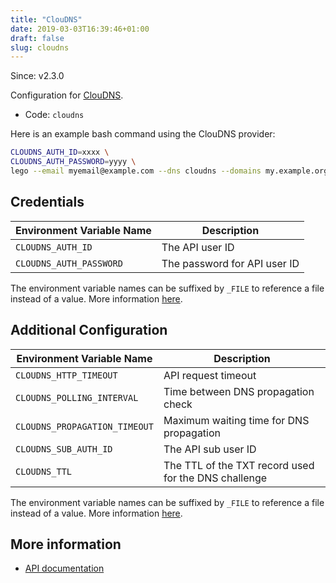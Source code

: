 ```yaml
---
title: "ClouDNS"
date: 2019-03-03T16:39:46+01:00
draft: false
slug: cloudns
---
```


<!-- THIS DOCUMENTATION IS AUTO-GENERATED. PLEASE DO NOT EDIT. -->
<!-- providers/dns/cloudns/cloudns.toml -->
<!-- THIS DOCUMENTATION IS AUTO-GENERATED. PLEASE DO NOT EDIT. -->

Since: v2.3.0

Configuration for [ClouDNS](https://www.cloudns.net).


<!--more-->

- Code: `cloudns`

Here is an example bash command using the ClouDNS provider:

```bash
CLOUDNS_AUTH_ID=xxxx \
CLOUDNS_AUTH_PASSWORD=yyyy \
lego --email myemail@example.com --dns cloudns --domains my.example.org run
```




## Credentials

| Environment Variable Name | Description |
|-----------------------|-------------|
| `CLOUDNS_AUTH_ID` | The API user ID |
| `CLOUDNS_AUTH_PASSWORD` | The password for API user ID |

The environment variable names can be suffixed by `_FILE` to reference a file instead of a value.
More information [here](/lego/dns/#configuration-and-credentials).


## Additional Configuration

| Environment Variable Name | Description |
|--------------------------------|-------------|
| `CLOUDNS_HTTP_TIMEOUT` | API request timeout |
| `CLOUDNS_POLLING_INTERVAL` | Time between DNS propagation check |
| `CLOUDNS_PROPAGATION_TIMEOUT` | Maximum waiting time for DNS propagation |
| `CLOUDNS_SUB_AUTH_ID` | The API sub user ID |
| `CLOUDNS_TTL` | The TTL of the TXT record used for the DNS challenge |

The environment variable names can be suffixed by `_FILE` to reference a file instead of a value.
More information [here](/lego/dns/#configuration-and-credentials).




## More information

- [API documentation](https://www.cloudns.net/wiki/article/42/)

<!-- THIS DOCUMENTATION IS AUTO-GENERATED. PLEASE DO NOT EDIT. -->
<!-- providers/dns/cloudns/cloudns.toml -->
<!-- THIS DOCUMENTATION IS AUTO-GENERATED. PLEASE DO NOT EDIT. -->
